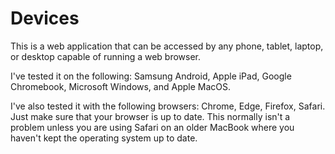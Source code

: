 # Devices

This is a web application that can be accessed by any phone, tablet, laptop, or desktop
capable of running a web browser.

I've tested it on the following: Samsung Android, Apple iPad, Google Chromebook,
Microsoft Windows, and Apple MacOS.

I've also tested it with the following browsers: Chrome, Edge, Firefox, Safari.
Just make sure that your browser is up to date.  This normally isn't a problem
unless you are using Safari on an older MacBook where you haven't kept the
operating system up to date.
